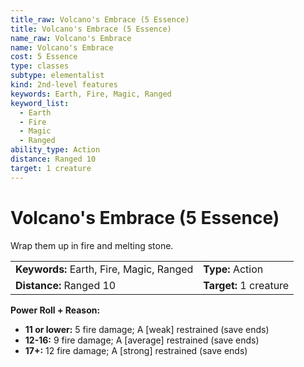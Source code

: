 ```yaml
---
title_raw: Volcano's Embrace (5 Essence)
title: Volcano's Embrace (5 Essence)
name_raw: Volcano's Embrace
name: Volcano's Embrace
cost: 5 Essence
type: classes
subtype: elementalist
kind: 2nd-level features
keywords: Earth, Fire, Magic, Ranged
keyword_list:
  - Earth
  - Fire
  - Magic
  - Ranged
ability_type: Action
distance: Ranged 10
target: 1 creature
---
```


# Volcano's Embrace (5 Essence)

Wrap them up in fire and melting stone.

|                                          |                        |
| :--------------------------------------- | :--------------------- |
| **Keywords:** Earth, Fire, Magic, Ranged | **Type:** Action       |
| **Distance:** Ranged 10                  | **Target:** 1 creature |

**Power Roll + Reason:**

- **11 or lower:** 5 fire damage; A \[weak\] restrained (save ends)
- **12-16:** 9 fire damage; A \[average\] restrained (save ends)
- **17+:** 12 fire damage; A \[strong\] restrained (save ends)
